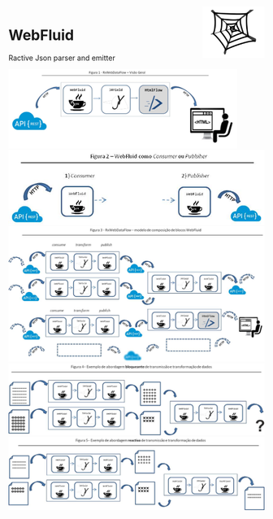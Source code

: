 <img src="assets/webfluid-logo.png" height="100" align="right">

# WebFluid
Ractive Json parser and emitter

<img width="450px" src="assets/Figure1-Global-Idea.jpg" alt="global idea">

<br>

<img width = "600px" src="assets/Figure2-WebFluid-consumer-and-producer.jpg" alt="WebFluid as consumer or producer">

<br>

<img src="assets/Figure3-composition-model.jpg" alt="Composition model">

<img src="assets/Figure4-blocking-web-flow.jpg" alt="Blocking web flow">

<img src="assets/Figure5-reactive-web-flow.jpg" alt="Reactive web flow">
